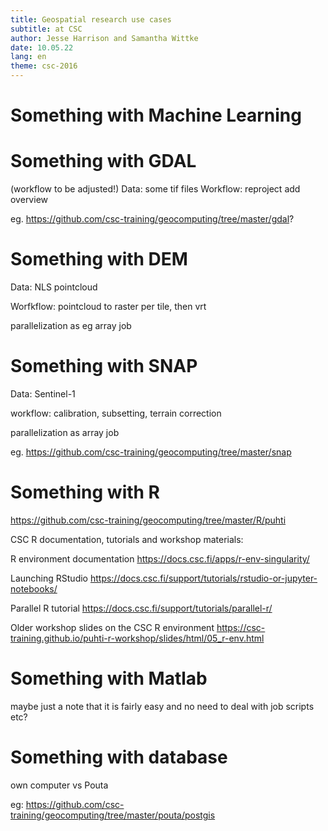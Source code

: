 ```yaml
--- 
title: Geospatial research use cases
subtitle: at CSC
author: Jesse Harrison and Samantha Wittke
date: 10.05.22
lang: en
theme: csc-2016
---
```



# Something with Machine Learning



# Something with GDAL

(workflow to be adjusted!)
Data: some tif files
Workflow: reproject add overview

eg. https://github.com/csc-training/geocomputing/tree/master/gdal?

# Something with DEM

Data: NLS pointcloud 

Worfkflow: pointcloud to raster per tile, then vrt

parallelization as eg array job

# Something with SNAP

Data: Sentinel-1

workflow: calibration, subsetting, terrain correction

parallelization as array job

eg. https://github.com/csc-training/geocomputing/tree/master/snap


# Something with R

https://github.com/csc-training/geocomputing/tree/master/R/puhti

CSC R documentation, tutorials and workshop materials:

R environment documentation
https://docs.csc.fi/apps/r-env-singularity/

Launching RStudio
https://docs.csc.fi/support/tutorials/rstudio-or-jupyter-notebooks/

Parallel R tutorial
https://docs.csc.fi/support/tutorials/parallel-r/

Older workshop slides on the CSC R environment
https://csc-training.github.io/puhti-r-workshop/slides/html/05_r-env.html

# Something with Matlab

maybe just a note that it is fairly easy and no need to deal with job scripts etc?

# Something with database

own computer vs Pouta

eg: https://github.com/csc-training/geocomputing/tree/master/pouta/postgis




